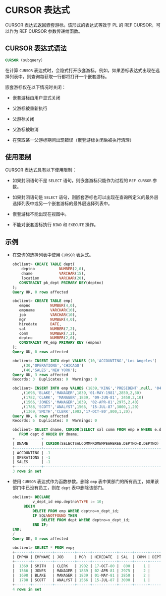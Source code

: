 # CURSOR 表达式

CURSOR 表达式返回嵌套游标。该形式的表达式等效于 PL 的 REF CURSOR，可以作为 REF CURSOR 参数传递给函数。

## CURSOR 表达式语法

```sql
CURSOR (subquery)
```

在计算 `CURSOR` 表达式时，会隐式打开嵌套游标。例如，如果游标表达式出现在选择列表中，则查询每获取一行都将打开一个嵌套游标。

嵌套游标仅在以下情况时关闭：

* 嵌套游标由用户显式关闭

* 父游标被重新执行

* 父游标关闭

* 父游标被取消

* 在获取某一父游标期间出现错误（嵌套游标关闭后被执行清理）

## 使用限制

CURSOR 表达式具有以下使用限制：

* 如果封闭语句不是 `SELECT` 语句，则嵌套游标只能作为过程的 `REF CURSOR` 参数。

* 如果封闭语句是 `SELECT` 语句，则嵌套游标也可以出现在查询所定义的最外层选择列表中或另一个嵌套游标的最外层选择列表中。

* 嵌套游标不能出现在视图中。

* 不能对嵌套游标执行 `BIND` 和 `EXECUTE` 操作。

## 示例

* 在查询的选择列表中使用 `CURSOR` 表达式。

  ```sql
  obclient> CREATE TABLE dept(  
      deptno           NUMBER(2,0),  
      dname            VARCHAR(15),  
      location         VARCHAR(20),   
     CONSTRAINT pk_dept PRIMARY KEY(deptno)  
  );
  Query OK, 0 rows affected 
  
  obclient> CREATE TABLE emp(  
     empno         NUMBER(4,0),  
     empname       VARCHAR(10),  
     job           VARCHAR(10),  
     mgr           NUMBER(4,0),  
     hiredate      DATE,  
     sal           NUMBER(7,2),  
     comm          NUMBER(7,2),        
     deptno        NUMBER(2,0),   
     CONSTRAINT PK_emp PRIMARY KEY (empno)
  );
  Query OK, 0 rows affected 
  
  obclient> INSERT INTO dept VALUES (10,'ACCOUNTING','Los Angeles')
      ,(30,'OPERATIONS','CHICAGO')
      ,(40,'SALES','NEW YORK');
  Query OK, 3 rows affected 
  Records: 3  Duplicates: 0  Warnings: 0
  
  obclient> INSERT INTO emp VALUES (1839,'KING','PRESIDENT',null, '04-JAN-20',5000,3,10)
      ,(1698,'BLAKE','MANAGER',1839,'01-MAY-1981',2850,2,30)
      ,(1782,'CLARK', 'MANAGER',1839, '09-JUN-81', 2450,2,10)
      ,(1566,'JONES','MANAGER',1839, '02-APR-81',2975,2,40)
      ,(1788,'SCOTT','ANALYST',1566, '15-JUL-87',3000,1,20)
      ,(1369,'SMITH','CLERK',1902,'17-OCT-80',800,1,20);
  Query OK, 6 rows affected 
  Records: 6  Duplicates: 0  Warnings: 0
  
  obclient> SELECT dname, CURSOR(SELECT sal comm FROM emp e WHERE e.deptno= d.deptno) 
     FROM dept d ORDER BY dname;
  +------------+-----------------------------------------------------+
  | DNAME      | CURSOR(SELECTSALCOMMFROMEMPEWHEREE.DEPTNO=D.DEPTNO) |
  +------------+-----------------------------------------------------+
  | ACCOUNTING | -1                                                  |
  | OPERATIONS | -1                                                  |
  | SALES      | -1                                                  |
  +------------+-----------------------------------------------------+
  3 rows in set
  ```

* 使用 `CURSOR` 表达式作为函数参数。删除 `emp` 表中某部门的所有员工，如果该部门中已没有员工，则在 `dept` 表中删除该部门。

  ```sql
  obclient> DECLARE
           v_dept_id emp.deptno%TYPE := 10;
       BEGIN
           DELETE FROM emp WHERE deptno=v_dept_id;
           IF SQL%NOTFOUND THEN
               DELETE FROM dept WHERE deptno=v_dept_id;
           END IF;
  END;
  /
  Query OK, 0 rows affected
  
  obclient> SELECT * FROM emp;
  +-------+---------+---------+------+-----------+------+------+--------+
  | EMPNO | EMPNAME | JOB     | MGR  | HIREDATE  | SAL  | COMM | DEPTNO |
  +-------+---------+---------+------+-----------+------+------+--------+
  |  1369 | SMITH   | CLERK   | 1902 | 17-OCT-80 |  800 |    1 |     20 |
  |  1566 | JONES   | MANAGER | 1839 | 02-APR-81 | 2975 |    2 |     40 |
  |  1698 | BLAKE   | MANAGER | 1839 | 01-MAY-81 | 2850 |    2 |     30 |
  |  1788 | SCOTT   | ANALYST | 1566 | 15-JUL-87 | 3000 |    1 |     20 |
  +-------+---------+---------+------+-----------+------+------+--------+
  4 rows in set
  ```
